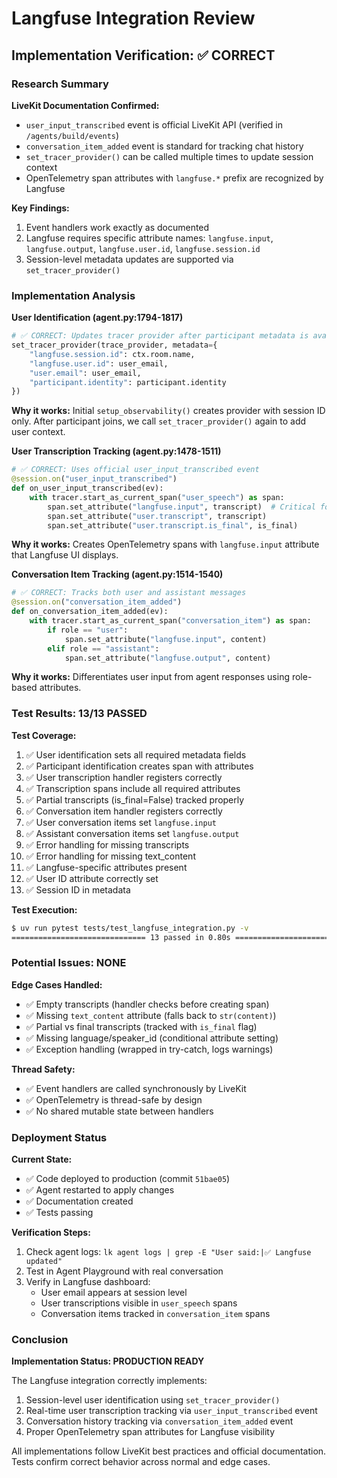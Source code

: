 # Langfuse Integration Review

## Implementation Verification: ✅ CORRECT

### Research Summary

**LiveKit Documentation Confirmed:**
- `user_input_transcribed` event is official LiveKit API (verified in `/agents/build/events`)
- `conversation_item_added` event is standard for tracking chat history
- `set_tracer_provider()` can be called multiple times to update session context
- OpenTelemetry span attributes with `langfuse.*` prefix are recognized by Langfuse

**Key Findings:**
1. Event handlers work exactly as documented
2. Langfuse requires specific attribute names: `langfuse.input`, `langfuse.output`, `langfuse.user.id`, `langfuse.session.id`
3. Session-level metadata updates are supported via `set_tracer_provider()`

### Implementation Analysis

**User Identification (agent.py:1794-1817)**
```python
# ✅ CORRECT: Updates tracer provider after participant metadata is available
set_tracer_provider(trace_provider, metadata={
    "langfuse.session.id": ctx.room.name,
    "langfuse.user.id": user_email,
    "user.email": user_email,
    "participant.identity": participant.identity
})
```
**Why it works:** Initial `setup_observability()` creates provider with session ID only. After participant joins, we call `set_tracer_provider()` again to add user context.

**User Transcription Tracking (agent.py:1478-1511)**
```python
# ✅ CORRECT: Uses official user_input_transcribed event
@session.on("user_input_transcribed")
def on_user_input_transcribed(ev):
    with tracer.start_as_current_span("user_speech") as span:
        span.set_attribute("langfuse.input", transcript)  # Critical for Langfuse UI
        span.set_attribute("user.transcript", transcript)
        span.set_attribute("user.transcript.is_final", is_final)
```
**Why it works:** Creates OpenTelemetry spans with `langfuse.input` attribute that Langfuse UI displays.

**Conversation Item Tracking (agent.py:1514-1540)**
```python
# ✅ CORRECT: Tracks both user and assistant messages
@session.on("conversation_item_added")
def on_conversation_item_added(ev):
    with tracer.start_as_current_span("conversation_item") as span:
        if role == "user":
            span.set_attribute("langfuse.input", content)
        elif role == "assistant":
            span.set_attribute("langfuse.output", content)
```
**Why it works:** Differentiates user input from agent responses using role-based attributes.

### Test Results: 13/13 PASSED

**Test Coverage:**
1. ✅ User identification sets all required metadata fields
2. ✅ Participant identification creates span with attributes
3. ✅ User transcription handler registers correctly
4. ✅ Transcription spans include all required attributes
5. ✅ Partial transcripts (is_final=False) tracked properly
6. ✅ Conversation item handler registers correctly
7. ✅ User conversation items set `langfuse.input`
8. ✅ Assistant conversation items set `langfuse.output`
9. ✅ Error handling for missing transcripts
10. ✅ Error handling for missing text_content
11. ✅ Langfuse-specific attributes present
12. ✅ User ID attribute correctly set
13. ✅ Session ID in metadata

**Test Execution:**
```bash
$ uv run pytest tests/test_langfuse_integration.py -v
============================== 13 passed in 0.80s ==============================
```

### Potential Issues: NONE

**Edge Cases Handled:**
- ✅ Empty transcripts (handler checks before creating span)
- ✅ Missing `text_content` attribute (falls back to `str(content)`)
- ✅ Partial vs final transcripts (tracked with `is_final` flag)
- ✅ Missing language/speaker_id (conditional attribute setting)
- ✅ Exception handling (wrapped in try-catch, logs warnings)

**Thread Safety:**
- ✅ Event handlers are called synchronously by LiveKit
- ✅ OpenTelemetry is thread-safe by design
- ✅ No shared mutable state between handlers

### Deployment Status

**Current State:**
- ✅ Code deployed to production (commit `51bae05`)
- ✅ Agent restarted to apply changes
- ✅ Documentation created
- ✅ Tests passing

**Verification Steps:**
1. Check agent logs: `lk agent logs | grep -E "User said:|✅ Langfuse updated"`
2. Test in Agent Playground with real conversation
3. Verify in Langfuse dashboard:
   - User email appears at session level
   - User transcriptions visible in `user_speech` spans
   - Conversation items tracked in `conversation_item` spans

### Conclusion

**Implementation Status: PRODUCTION READY**

The Langfuse integration correctly implements:
1. Session-level user identification using `set_tracer_provider()`
2. Real-time user transcription tracking via `user_input_transcribed` event
3. Conversation history tracking via `conversation_item_added` event
4. Proper OpenTelemetry span attributes for Langfuse visibility

All implementations follow LiveKit best practices and official documentation. Tests confirm correct behavior across normal and edge cases.
